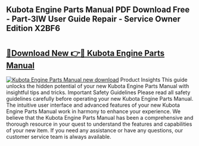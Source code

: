 ## Kubota Engine Parts Manual PDF Download Free - Part-3lW User Guide Repair - Service Owner Edition X2BF6

# <h2><a href="http://bc95234.oget.top/?id=Kubota+Engine+Parts+Manual">🔗Download New 👉🔴 Kubota Engine Parts Manual</a></h2>

[![Kubota Engine Parts Manual new download](https://i.imgur.com/5g1atiW.png)](http://bc95234.oget.top/?id=Kubota+Engine+Parts+Manual)
Product Insights This guide unlocks the hidden potential of your new Kubota Engine Parts Manual with insightful tips and tricks. Important Safety Guidelines Please read all safety guidelines carefully before operating your new Kubota Engine Parts Manual. The intuitive user interface and advanced features of your new Kubota Engine Parts Manual work in harmony to enhance your experience. We believe that the Kubota Engine Parts Manual has been a comprehensive and thorough resource in your quest to understand the features and capabilities of your new item. If you need any assistance or have any questions, our customer service team is always available.
